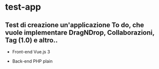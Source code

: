 # test-app
## Test di creazione un'applicazione To do, che vuole implementare DragNDrop, Collaborazioni, Tag (1.0) e altro..

- Front-end Vue.js 3

- Back-end PHP plain